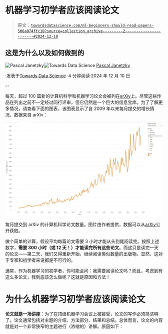 # 机器学习初学者应该阅读论文

> 原文：[`towardsdatascience.com/ml-beginners-should-read-papers-506a074ffc10?source=collection_archive---------2-----------------------#2024-12-10`](https://towardsdatascience.com/ml-beginners-should-read-papers-506a074ffc10?source=collection_archive---------2-----------------------#2024-12-10)

## 这是为什么以及如何做到的

[](https://pascaljanetzky.medium.com/?source=post_page---byline--506a074ffc10--------------------------------)![Pascal Janetzky](https://pascaljanetzky.medium.com/?source=post_page---byline--506a074ffc10--------------------------------)[](https://towardsdatascience.com/?source=post_page---byline--506a074ffc10--------------------------------)![Towards Data Science](https://towardsdatascience.com/?source=post_page---byline--506a074ffc10--------------------------------) [Pascal Janetzky](https://pascaljanetzky.medium.com/?source=post_page---byline--506a074ffc10--------------------------------)

·发表于[Towards Data Science](https://towardsdatascience.com/?source=post_page---byline--506a074ffc10--------------------------------) ·4 分钟阅读·2024 年 12 月 10 日

--

每天，超过 100 篇新的计算机科学和机器学习论文会被列在[arXiv](https://tableau.cornell.edu/t/PublicContent/views/arXivSubmissions/LineGraphByArchive)上。尽管这些作品在列出之前不一定经过同行评审，但它仍然是一个巨大的信息宝库。为了了解更多情况，请查看下面的图表，该图表显示了自 2009 年以来每月提交的增长情况，数据来自 arXiv：

![](img/534de150e99ba40cf9a27e624843d4ba.png)

每月提交到 arXiv 的计算机科学论文数量。图片由作者提供，数据可以从[arXiv](https://info.arxiv.org/about/reports/submission_category_by_year.html)公开获取。

做个简单的计算，假设平均每篇论文需要 3 小时才能从头到尾阅读完。按照上述数字，**需要 300 小时（或 12 天！）才能读完所有这些论文**。而这只是读完一天的论文——第二天，我们又得重新开始，继续阅读类似数量的出版物。显然，这对于专家和初学者来说都是不可行的。

通常，作为机器学习的初学者，你可能会问：我需要阅读论文吗？而且，考虑到有这么多论文，我到底该怎么做呢？这就是原因和方法！

# 为什么机器学习初学者应该阅读论文

**论文就是一场讲座**：为了在顶级机器学习会议上被接受，论文的写作必须简洁明了。论文通常包括对主题的介绍、方法部分、结果和总结。总体而言，论文的内容就是对一个非常狭窄的主题进行（浓缩的）讲解。原因如下：
